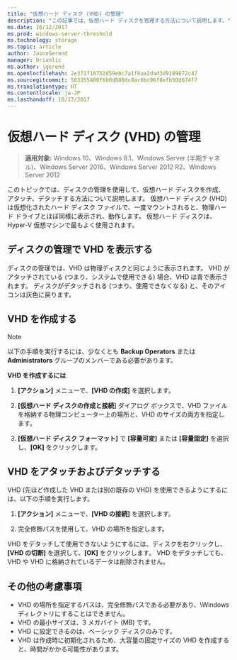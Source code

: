 ```yaml
---
title: "仮想ハード ディスク (VHD) の管理"
description: "この記事では、仮想ハード ディスクを管理する方法について説明します。"
ms.date: 10/12/2017
ms.prod: windows-server-threshold
ms.technology: storage
ms.topic: article
author: JasonGerend
manager: brianlic
ms.author: jgerend
ms.openlocfilehash: 2e371710752d59ebc7a1f8aa2dad3d9189872c47
ms.sourcegitcommit: 583355400f6b0d880dc0ac6bc06f0efb50d674f7
ms.translationtype: HT
ms.contentlocale: ja-JP
ms.lasthandoff: 10/17/2017
---
```

# <a name="manage-virtual-hard-disks-vhd"></a>仮想ハード ディスク (VHD) の管理

> **適用対象:** Windows 10、Windows 8.1、Windows Server (半期チャネル)、Windows Server 2016、Windows Server 2012 R2、Windows Server 2012

このトピックでは、ディスクの管理を使用して、仮想ハード ディスクを作成、アタッチ、デタッチする方法について説明します。 仮想ハード ディスク (VHD) は仮想化されたハード ディスク ファイルで、一度マウントされると、物理ハード ドライブとほぼ同様に表示され、動作します。 仮想ハード ディスクは、Hyper-V 仮想マシンで最もよく使用されます。 

## <a name="viewing-vhds-in-disk-management"></a>ディスクの管理で VHD を表示する

ディスクの管理では、VHD は物理ディスクと同じように表示されます。 VHD がアタッチされている (つまり、システムで使用できる) 場合、VHD は青で表示されます。 ディスクがデタッチされる (つまり、使用できなくなる) と、そのアイコンは灰色に戻ります。

## <a name="creating-a-vhd"></a>VHD を作成する

> [!NOTE]
> 以下の手順を実行するには、少なくとも **Backup Operators** または **Administrators** グループのメンバーである必要があります。

**VHD を作成するには**

1.  **[アクション]** メニューで、**[VHD の作成]** を選択します。

2.  **[仮想ハード ディスクの作成と接続**] ダイアログ ボックスで、VHD ファイルを格納する物理コンピューター上の場所と、VHD のサイズの両方を指定します。

3.  **[仮想ハード ディスク フォーマット]** で **[容量可変]** または **[容量固定]** を選択し、**[OK]** をクリックします。

## <a name="attaching-and-detaching-a-vhd"></a>VHD をアタッチおよびデタッチする

VHD (先ほど作成した VHD または別の既存の VHD) を使用できるようにするには、以下の手順を実行します。 

1. **[アクション]** メニューで、**[VHD の接続]** を選択します。

2. 完全修飾パスを使用して、VHD の場所を指定します。

VHD をデタッチして使用できないようにするには、ディスクを右クリックし、**[VHD の切断]** を選択して、**[OK]** をクリックします。 VHD をデタッチしても、VHD や VHD に格納されているデータは削除されません。

## <a name="additional-considerations"></a>その他の考慮事項

-   VHD の場所を指定するパスは、完全修飾パスである必要があり、\\Windows ディレクトリにすることはできません。
-   VHD の最小サイズは、3 メガバイト (MB) です。
-   VHD に設定できるのは、ベーシック ディスクのみです。
-   VHD は作成時に初期化されるため、大容量の固定サイズの VHD を作成すると、時間がかかる可能性があります。
